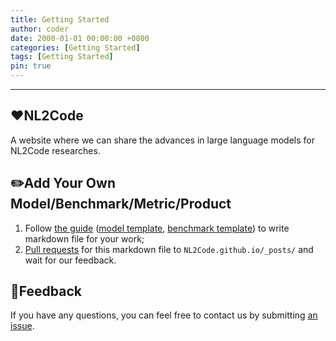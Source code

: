 ```yaml
---
title: Getting Started
author: coder
date: 2000-01-01 00:00:00 +0800
categories: [Getting Started]
tags: [Getting Started]
pin: true
---
```


---

## ❤️NL2Code

A website where we can share the advances in large language models for NL2Code researches.

## ✏️Add Your Own Model/Benchmark/Metric/Product

1. Follow [the guide](https://raw.githubusercontent.com/cotes2020/jekyll-theme-chirpy/master/_posts/2019-08-08-text-and-typography.md) ([model template](https://raw.githubusercontent.com/NL2Code/NL2Code.github.io/main/_posts/2021-07-07-Codex.md), [benchmark template](https://raw.githubusercontent.com/NL2Code/NL2Code.github.io/main/_posts/2021-07-07-HumanEval.md)) to write markdown file for your work;
2. [Pull requests](https://github.com/NL2Code/NL2Code.github.io/pulls) for this markdown file to `NL2Code.github.io/_posts/` and wait for our feedback.




## 🌈Feedback

If you have any questions, you can feel free to contact us by submitting [an issue](https://github.com/NL2Code/NL2Code.github.io/issues).
